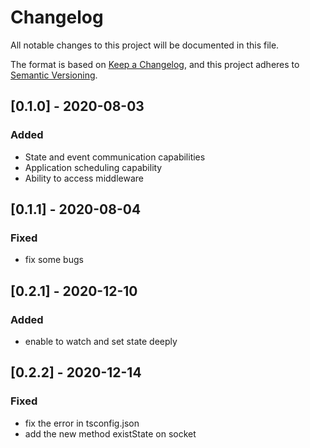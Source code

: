 # Changelog
All notable changes to this project will be documented in this file.

The format is based on [Keep a Changelog](https://keepachangelog.com/en/1.0.0/),
and this project adheres to [Semantic Versioning](https://semver.org/spec/v2.0.0.html).

## [0.1.0] - 2020-08-03
### Added
- State and event communication capabilities
- Application scheduling capability
- Ability to access middleware

## [0.1.1] - 2020-08-04
### Fixed
- fix some bugs

## [0.2.1] - 2020-12-10
### Added
- enable to watch and set state deeply

## [0.2.2] - 2020-12-14
### Fixed
- fix the error in tsconfig.json
- add the new method existState on socket